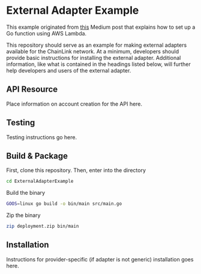 # External Adapter Example

This example originated from [this](https://read.acloud.guru/serverless-golang-api-with-aws-lambda-34e442385a6a) Medium post that explains how to set up a Go function using AWS Lambda.

This repository should serve as an example for making external adapters available for the ChainLink network. At a minimum, developers should provide basic instructions for installing the external adapter. Additional information, like what is contained in the headings listed below, will further help developers and users of the external adapter.

## API Resource

Place information on account creation for the API here.

## Testing

Testing instructions go here.

## Build & Package

First, clone this repository. Then, enter into the directory

```bash
cd ExternalAdapterExample
```

Build the binary

```bash
GOOS=linux go build -o bin/main src/main.go
```

Zip the binary

```bash
zip deployment.zip bin/main
```

## Installation

Instructions for provider-specific (if adapter is not generic) installation goes here.
